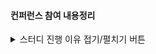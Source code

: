 #### 컨퍼런스 참여 내용정리

<details>
<summary>스터디 진행 이유 접기/펼치기 버튼</summary>
<div markdown="1">

> 최신 개발기술, 개발문화 등에 관심이 많아 여기저기 기업들에서 개발자 컨퍼런스가 있으면
> 관심을 가지고 사전신청하고 자주 챙겨듣고 있다.
> 하지만, 따로 정리해두지 않으니 시간이 지날수록 대부분의 내용이 기억나지 않아 컨퍼런스 내용을 간략하게
> 정리해두려고 한다.
>
>
</div>
</details>


